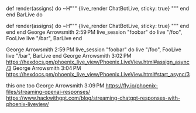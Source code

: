 def render(assigns) do
  ~H"""
   {live_render ChatBotLive, sticky: true}
   """
  end
end
BarLive do

def render(assigns) do
  ~H"""
   {live_render ChatBotLive, sticky: true}
   """
  end
end
end
George Arrowsmith
2:59 PM
live_session "foobar" do
  live "/foo", FooLive
  live "/bar", BarLive
end

George Arrowsmith
2:59 PM
live_session "foobar" do
  live "/foo", FooLive
  live "/bar", BarLive
end
George Arrowsmith
3:02 PM
https://hexdocs.pm/phoenix_live_view/Phoenix.LiveView.html#assign_async/3
George Arrowsmith
3:04 PM
https://hexdocs.pm/phoenix_live_view/Phoenix.LiveView.html#start_async/3

this one too
George Arrowsmith
3:09 PM
https://fly.io/phoenix-files/streaming-openai-responses/
https://www.hackwithgpt.com/blog/streaming-chatgpt-responses-with-phoenix-liveview/